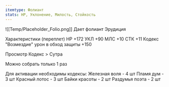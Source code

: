 ```yaml
---
itemtype: Фолиант
stats: НР, Уклонение, Милость, Стойкость 
---
```

![[Temp/Placeholder_Folio.png]]
Дает фолиант Эрудиция

Характеристики (переплет)
НР +172
УКЛ +90
МЛС +10
СТК +11
Кодекс "Возмездие" урон в обход защиты +150

Просмотр Кодекс > Сутра

Можно собрать только 1 раз

Для активации необходимы кодексы: 
Железная воля  - 4 шт
Пламя дум  - 3 шт
Красный лотос  - 3 шт
Байки красоты  - 2 шт
Раздумья поэта  - 2 шт

